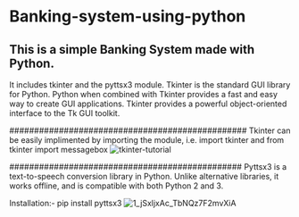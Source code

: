# Banking-system-using-python
This is a simple Banking System made with Python.
-------------------------------------------------
It includes tkinter and the pyttsx3 module.
Tkinter is the standard GUI library for Python. Python when combined with Tkinter provides a fast and easy way to create GUI applications. Tkinter provides a powerful object-oriented interface to the Tk GUI toolkit.


################################################
Tkinter can be easily implimented by importing the module, i.e. import tkinter and from tkinter import messagebox
![tkinter-tutorial](https://user-images.githubusercontent.com/99202913/198868784-8673f619-b460-485e-bcb8-87c3da82be6a.png)



###############################################
Pyttsx3 is a text-to-speech conversion library in Python.
Unlike alternative libraries, it works offline, and is compatible with both Python 2 and 3.


Installation:-
pip install pyttsx3
![1_jSxljxAc_TbNQz7F2mvXiA](https://user-images.githubusercontent.com/99202913/198868874-2b6be159-1a93-4f86-9b1f-39fc695da53c.png)
